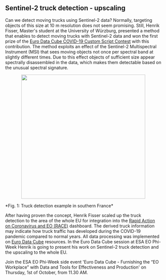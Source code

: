 ## Sentinel-2 truck detection - upscaling

Can we detect moving trucks using Sentinel-2 data? Normally, targeting objects of this size at 10 m resolution does not seem promising. Still, Henrik Fisser, Master's student at the University of Würzburg, presented a method that enables to detect moving trucks with Sentinel-2 data and won the first prize of the [Euro Data Cube COVID-19 Custom Script Contest](https://www.sentinel-hub.com/contest-covid/) with this contribution. The method exploits an effect of the Sentinel-2 Multispectral Instrument (MSI) that sees moving objects not once per spectral band at slightly different times. Due to this effect objects of sufficient size appear spectrally disassembled in the data, which makes them detectable based on the unusual spectral signature.
<p align="center">
<img src="https://github.com/hfisser/Truck_Detection_Sentinel2_Upscaling/blob/master/2018-04-19_france.jpeg"width=400/>
</p>
*Fig. 1: Truck detection example in southern France*

After having proven the concept, Henrik Fisser scaled up the truck detection to the area of the whole EU for integration into the [Rapid Action on Coronavirus and EO (RACE)](https://race.esa.int/) dashboard. The derived truck information may indicate how truck traffic has developed during the COVID-19 pandemic compared to normal years.
All data processing was implemented on [Euro Data Cube](https://eurodatacube.com/) resources. In the Euro Data Cube session at ESA EO Phi-Week Henrik is going to present his work on Sentinel-2 truck detection and the upscaling to the whole EU.

Join the ESA EO Phi-Week side event 'Euro Data Cube - Furnishing the “EO Workplace” with Data and Tools for Effectiveness and Production' on Thursday, 1st of October, from 11.30 AM. 
